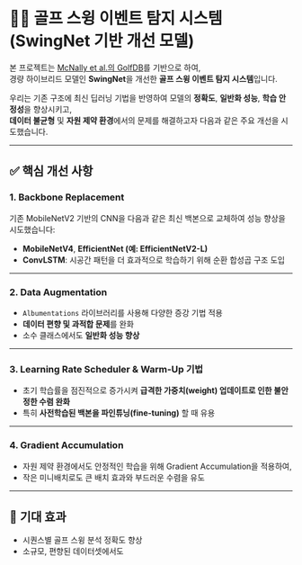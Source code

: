 # 🏌️‍♂️ 골프 스윙 이벤트 탐지 시스템 (SwingNet 기반 개선 모델)

본 프로젝트는 [McNally et al.의 GolfDB](https://github.com/wmcnally/golfdb)를 기반으로 하여,  
경량 하이브리드 모델인 **SwingNet**을 개선한 **골프 스윙 이벤트 탐지 시스템**입니다.

우리는 기존 구조에 최신 딥러닝 기법을 반영하여 모델의 **정확도**, **일반화 성능**, **학습 안정성**을 향상시키고,  
**데이터 불균형** 및 **자원 제약 환경**에서의 문제를 해결하고자 다음과 같은 주요 개선을 시도했습니다.

---

## ✅ 핵심 개선 사항

### 1. Backbone Replacement

기존 MobileNetV2 기반의 CNN을 다음과 같은 최신 백본으로 교체하여 성능 향상을 시도했습니다:

- **MobileNetV4**, **EfficientNet (예: EfficientNetV2-L)**
- **ConvLSTM**: 시공간 패턴을 더 효과적으로 학습하기 위해 순환 합성곱 구조 도입

---

### 2. Data Augmentation

- `Albumentations` 라이브러리를 사용해 다양한 증강 기법 적용
- **데이터 편향 및 과적합 문제**를 완화
- 소수 클래스에서도 **일반화 성능 향상**

---

### 3. Learning Rate Scheduler &  Warm-Up 기법

- 초기 학습률을 점진적으로 증가시켜 **급격한 가중치(weight) 업데이트로 인한 불안정한 수렴 완화**
- 특히 **사전학습된 백본을 파인튜닝(fine-tuning)** 할 때 유용

---

### 4. Gradient Accumulation

- 자원 제약 환경에서도 안정적인 학습을 위해 Gradient Accumulation을 적용하여,
- 작은 미니배치로도 큰 배치 효과와 부드러운 수렴을 유도

---

## 📌 기대 효과

- 시퀀스별 골프 스윙 분석 정확도 향상  
- 소규모, 편향된 데이터셋에서도
